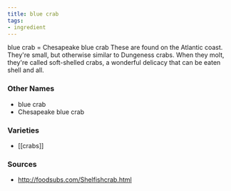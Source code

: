 ```yaml
---
title: blue crab
tags:
- ingredient
---
```

blue crab = Chesapeake blue crab These are found on the Atlantic coast. They're small, but otherwise similar to Dungeness crabs. When they molt, they're called soft-shelled crabs, a wonderful delicacy that can be eaten shell and all.

### Other Names

* blue crab
* Chesapeake blue crab

### Varieties

* [[crabs]]

### Sources
* http://foodsubs.com/Shelfishcrab.html

